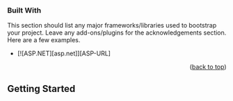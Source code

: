 ### Built With

This section should list any major frameworks/libraries used to bootstrap your project. Leave any add-ons/plugins for the acknowledgements section. Here are a few examples.

* [![ASP.NET][asp.net]][ASP-URL]

<p align="right">(<a href="#readme-top">back to top</a>)</p>



<!-- GETTING STARTED -->
## Getting Started